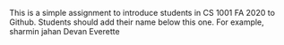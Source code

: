 This is a simple assignment to introduce students in CS 1001 FA 2020 to Github. Students should add their name below this one. For example,
sharmin jahan
Devan Everette 
